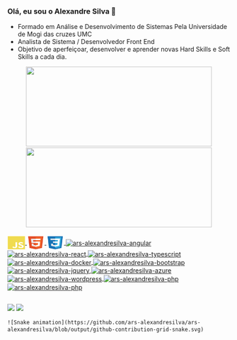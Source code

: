 ### Olá, eu sou o Alexandre Silva 👋

- Formado em Análise e Desenvolvimento de Sistemas
  Pela Universidade de Mogi das cruzes UMC
- Analista de Sistema / Desenvolvedor Front End
- Objetivo de aperfeiçoar, desenvolver e aprender novas Hard Skills e Soft Skills a cada dia.

<!--
**asr-alexandresilva/asr-alexandresilva** is a ✨ _special_ ✨ repository because its `README.md` (this file) appears on your GitHub profile.

Here are some ideas to get you started:

- 🔭 I’m currently working on ...
- 🌱 I’m currently learning ...
- 👯 I’m looking to collaborate on ...
- 🤔 I’m looking for help with ...
- 💬 Ask me about ...
- 📫 How to reach me: ...
- 😄 Pronouns: ...
- ⚡ Fun fact: ...
-->
<div align="center">
  <a href="https://github.com/asr-alexandresilva">
  <img height="180em" width="420em" src="https://github-readme-stats.vercel.app/api?username=asr-alexandresilva&show_icons=true&theme=algolia&include_all_commits=true&count_private=true"/>
  <img height="180em" width="420em" src="https://github-readme-stats.vercel.app/api/top-langs/?username=asr-alexandresilva&layout=compact&langs_count=7&theme=algolia "/>
</div>
  
  <div style="display: inline_block"><br>
  <img align="center" alt="ars-alexandresilva-Js" height="30" width="40" src="https://raw.githubusercontent.com/devicons/devicon/master/icons/javascript/javascript-plain.svg">
  <img align="center" alt="ars-alexandresilva-HTML" height="30" width="40" src="https://raw.githubusercontent.com/devicons/devicon/master/icons/html5/html5-original.svg">
  <img align="center" alt="ars-alexandresilva-CSS" height="30" width="40" src="https://raw.githubusercontent.com/devicons/devicon/master/icons/css3/css3-original.svg">
  <img align="center" alt="ars-alexandresilva-angular" height="30" width="40" src="https://cdn.jsdelivr.net/gh/devicons/devicon/icons/angularjs/angularjs-original.svg" />
  <img align="center" alt="ars-alexandresilva-react" height="30" width="40" src="https://cdn.jsdelivr.net/gh/devicons/devicon/icons/react/react-original.svg" />
  <img align="center" alt="ars-alexandresilva-typescript" height="30" width="40" src="https://cdn.jsdelivr.net/gh/devicons/devicon/icons/typescript/typescript-original.svg" />
  <img align="center" alt="ars-alexandresilva-docker" height="30" width="40" src="https://cdn.jsdelivr.net/gh/devicons/devicon/icons/docker/docker-original.svg" />
  <img align="center" alt="ars-alexandresilva-bootstrap" height="30" width="40" src="https://cdn.jsdelivr.net/gh/devicons/devicon/icons/bootstrap/bootstrap-original.svg" />
  <img align="center" alt="ars-alexandresilva-jquery" height="30" width="40" src="https://cdn.jsdelivr.net/gh/devicons/devicon/icons/jquery/jquery-original-wordmark.svg" />
  <img align="center" alt="ars-alexandresilva-azure" height="30" width="40" src="https://cdn.jsdelivr.net/gh/devicons/devicon/icons/azure/azure-original-wordmark.svg" >
  <img align="center" alt="ars-alexandresilva-wordpress" height="30" width="40" src="https://cdn.jsdelivr.net/gh/devicons/devicon/icons/wordpress/wordpress-original.svg" />
  <img align="center" alt="ars-alexandresilva-php" height="30" width="40" src="https://cdn.jsdelivr.net/gh/devicons/devicon/icons/php/php-original.svg" />
<img align="center" alt="ars-alexandresilva-php" height="30" width="40" src="https://cdn.jsdelivr.net/gh/devicons/devicon/icons/mysql/mysql-original-wordmark.svg" />

</div>

##
  <div>
    <a href="https://www.linkedin.com/in/alexandre-silva-a2b1831b2/" target="_blank"><img src="https://img.shields.io/badge/LinkedIn-0077B5?style=for-the-badge&logo=linkedin&logoColor=white" target="_blank"></a>
  <a href="mailto:arpsdesigner@gmail.com"><img src="https://img.shields.io/badge/Gmail-D14836?style=for-the-badge&logo=gmail&logoColor=white" target="_blank"></a>

    ![Snake animation](https://github.com/ars-alexandresilva/ars-alexandresilva/blob/output/github-contribution-grid-snake.svg)
  </div>

  
